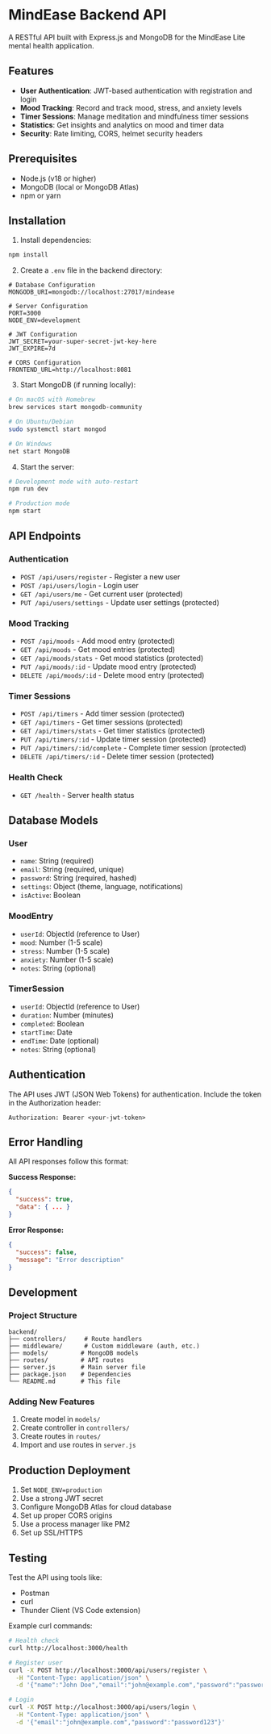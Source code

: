 # MindEase Backend API

A RESTful API built with Express.js and MongoDB for the MindEase Lite mental health application.

## Features

- **User Authentication**: JWT-based authentication with registration and login
- **Mood Tracking**: Record and track mood, stress, and anxiety levels
- **Timer Sessions**: Manage meditation and mindfulness timer sessions
- **Statistics**: Get insights and analytics on mood and timer data
- **Security**: Rate limiting, CORS, helmet security headers

## Prerequisites

- Node.js (v18 or higher)
- MongoDB (local or MongoDB Atlas)
- npm or yarn

## Installation

1. Install dependencies:
```bash
npm install
```

2. Create a `.env` file in the backend directory:
```env
# Database Configuration
MONGODB_URI=mongodb://localhost:27017/mindease

# Server Configuration
PORT=3000
NODE_ENV=development

# JWT Configuration
JWT_SECRET=your-super-secret-jwt-key-here
JWT_EXPIRE=7d

# CORS Configuration
FRONTEND_URL=http://localhost:8081
```

3. Start MongoDB (if running locally):
```bash
# On macOS with Homebrew
brew services start mongodb-community

# On Ubuntu/Debian
sudo systemctl start mongod

# On Windows
net start MongoDB
```

4. Start the server:
```bash
# Development mode with auto-restart
npm run dev

# Production mode
npm start
```

## API Endpoints

### Authentication
- `POST /api/users/register` - Register a new user
- `POST /api/users/login` - Login user
- `GET /api/users/me` - Get current user (protected)
- `PUT /api/users/settings` - Update user settings (protected)

### Mood Tracking
- `POST /api/moods` - Add mood entry (protected)
- `GET /api/moods` - Get mood entries (protected)
- `GET /api/moods/stats` - Get mood statistics (protected)
- `PUT /api/moods/:id` - Update mood entry (protected)
- `DELETE /api/moods/:id` - Delete mood entry (protected)

### Timer Sessions
- `POST /api/timers` - Add timer session (protected)
- `GET /api/timers` - Get timer sessions (protected)
- `GET /api/timers/stats` - Get timer statistics (protected)
- `PUT /api/timers/:id` - Update timer session (protected)
- `PUT /api/timers/:id/complete` - Complete timer session (protected)
- `DELETE /api/timers/:id` - Delete timer session (protected)

### Health Check
- `GET /health` - Server health status

## Database Models

### User
- `name`: String (required)
- `email`: String (required, unique)
- `password`: String (required, hashed)
- `settings`: Object (theme, language, notifications)
- `isActive`: Boolean

### MoodEntry
- `userId`: ObjectId (reference to User)
- `mood`: Number (1-5 scale)
- `stress`: Number (1-5 scale)
- `anxiety`: Number (1-5 scale)
- `notes`: String (optional)

### TimerSession
- `userId`: ObjectId (reference to User)
- `duration`: Number (minutes)
- `completed`: Boolean
- `startTime`: Date
- `endTime`: Date (optional)
- `notes`: String (optional)

## Authentication

The API uses JWT (JSON Web Tokens) for authentication. Include the token in the Authorization header:

```
Authorization: Bearer <your-jwt-token>
```

## Error Handling

All API responses follow this format:

**Success Response:**
```json
{
  "success": true,
  "data": { ... }
}
```

**Error Response:**
```json
{
  "success": false,
  "message": "Error description"
}
```

## Development

### Project Structure
```
backend/
├── controllers/     # Route handlers
├── middleware/      # Custom middleware (auth, etc.)
├── models/         # MongoDB models
├── routes/         # API routes
├── server.js       # Main server file
├── package.json    # Dependencies
└── README.md       # This file
```

### Adding New Features

1. Create model in `models/`
2. Create controller in `controllers/`
3. Create routes in `routes/`
4. Import and use routes in `server.js`

## Production Deployment

1. Set `NODE_ENV=production`
2. Use a strong JWT secret
3. Configure MongoDB Atlas for cloud database
4. Set up proper CORS origins
5. Use a process manager like PM2
6. Set up SSL/HTTPS

## Testing

Test the API using tools like:
- Postman
- curl
- Thunder Client (VS Code extension)

Example curl commands:

```bash
# Health check
curl http://localhost:3000/health

# Register user
curl -X POST http://localhost:3000/api/users/register \
  -H "Content-Type: application/json" \
  -d '{"name":"John Doe","email":"john@example.com","password":"password123"}'

# Login
curl -X POST http://localhost:3000/api/users/login \
  -H "Content-Type: application/json" \
  -d '{"email":"john@example.com","password":"password123"}'
```

